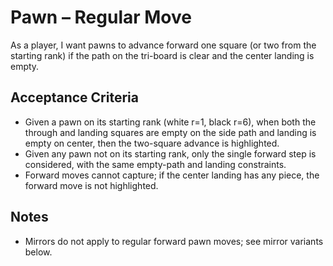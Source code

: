# Pawn – Regular Move

As a player, I want pawns to advance forward one square (or two from the starting rank) if the path on the tri-board is clear and the center landing is empty.

## Acceptance Criteria
- Given a pawn on its starting rank (white r=1, black r=6), when both the through and landing squares are empty on the side path and landing is empty on center, then the two-square advance is highlighted.
- Given any pawn not on its starting rank, only the single forward step is considered, with the same empty-path and landing constraints.
- Forward moves cannot capture; if the center landing has any piece, the forward move is not highlighted.

## Notes
- Mirrors do not apply to regular forward pawn moves; see mirror variants below.

